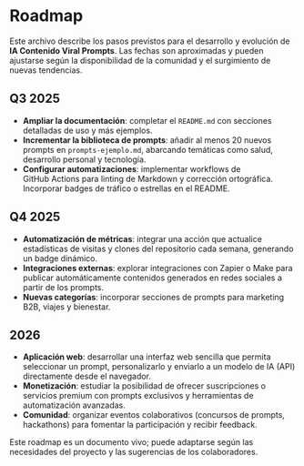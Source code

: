 # Roadmap

Este archivo describe los pasos previstos para el desarrollo y evolución de **IA Contenido Viral Prompts**. Las fechas son aproximadas y pueden ajustarse según la disponibilidad de la comunidad y el surgimiento de nuevas tendencias.

## Q3 2025

- **Ampliar la documentación**: completar el `README.md` con secciones detalladas de uso y más ejemplos.
- **Incrementar la biblioteca de prompts**: añadir al menos 20 nuevos prompts en `prompts-ejemplo.md`, abarcando temáticas como salud, desarrollo personal y tecnología.
- **Configurar automatizaciones**: implementar workflows de GitHub Actions para linting de Markdown y corrección ortográfica. Incorporar badges de tráfico o estrellas en el README.

## Q4 2025

- **Automatización de métricas**: integrar una acción que actualice estadísticas de visitas y clones del repositorio cada semana, generando un badge dinámico.
- **Integraciones externas**: explorar integraciones con Zapier o Make para publicar automáticamente contenidos generados en redes sociales a partir de los prompts.
- **Nuevas categorías**: incorporar secciones de prompts para marketing B2B, viajes y bienestar.

## 2026

- **Aplicación web**: desarrollar una interfaz web sencilla que permita seleccionar un prompt, personalizarlo y enviarlo a un modelo de IA (API) directamente desde el navegador.
- **Monetización**: estudiar la posibilidad de ofrecer suscripciones o servicios premium con prompts exclusivos y herramientas de automatización avanzadas.
- **Comunidad**: organizar eventos colaborativos (concursos de prompts, hackathons) para fomentar la participación y recibir feedback.

Este roadmap es un documento vivo; puede adaptarse según las necesidades del proyecto y las sugerencias de los colaboradores.
